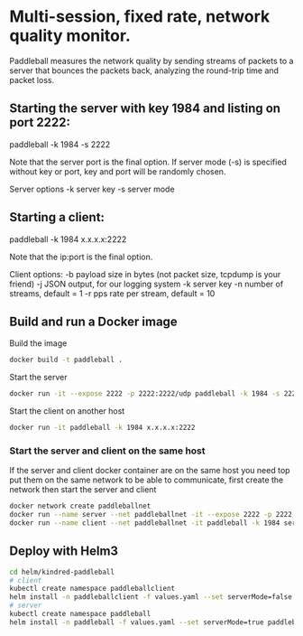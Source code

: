 # Multi-session, fixed rate, network quality monitor.

Paddleball measures the network quality by sending streams of packets to a server
that bounces the packets back, analyzing the round-trip time and packet loss.

## Starting the server with key 1984 and listing on port 2222:

paddleball -k 1984 -s 2222

Note that the server port is the final option. If server mode (-s) is specified without key or port,
key and port will be randomly chosen.

Server options
	-k <int>	server key
	-s		server mode



## Starting a client:

paddleball -k 1984 x.x.x.x:2222

Note that the ip:port is the final option.


Client options:
	-b <int>	payload size in bytes (not packet size, tcpdump is your friend)
	-j <string>	JSON output, for our logging system
	-k <int>	server key
	-n <int>	number of streams, default = 1
	-r <int>	pps rate per stream, default = 10

## Build and run a Docker image
Build the image
```bash
docker build -t paddleball .
```
Start the server
```bash
docker run -it --expose 2222 -p 2222:2222/udp paddleball -k 1984 -s 2222
```
Start the client on another host
```bash
docker run -it paddleball -k 1984 x.x.x.x:2222
```
### Start the server and client on the same host
If the server and client docker container are on the same host you need top put them on the same network to be able to communicate, first create the network then start the server and client
```bash
docker network create paddleballnet
docker run --name server --net paddleballnet -it --expose 2222 -p 2222:2222/udp paddleball -k 1984 -s 2222
docker run --name client --net paddleballnet -it paddleball -k 1984 server:2222
```

## Deploy with Helm3
```bash
cd helm/kindred-paddleball
# client
kubectl create namespace paddleballclient
helm install -n paddleballclient -f values.yaml --set serverMode=false,client.host=<host> paddleballclient .
# server
kubectl create namespace paddleball
helm install -n paddleball -f values.yaml --set serverMode=true paddleball .
```